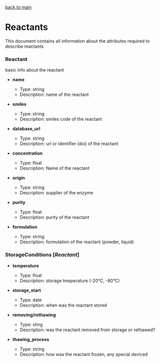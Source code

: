 
[back to main](/Readme.md)
# Reactants

This document contains all information about the attributes required to describe reactants


### Reactant

basic info about the reactant

- __name__
  - Type: string
  - Description: name of the reactant

- __smiles__
  - Type: string
  - Description: smiles code of the reactant

- __database_url__
  - Type: string
  - Description: url or identifier (doi) of the reactant

- __concentration__
  - Type: float
  - Description: Name of the reactant

- __origin__
  - Type: string
  - Description: supplier of the enzyme

- __purity__
  - Type: float
  - Description: purity of the reactant

- __formulation__
  - Type: string
  - Description: formulation of the reactant (powder, liquid)

### StorageConditions [_Reactant_]

- __temperature__
  - Type: float
  - Description: storage tmeperature (-20°C, -80°C)

- __storage_start__
  - Type: date
  - Description: when was the reactant stored

- __removing/rethawing__
  - Type: sting
  - Description: was the reactant removed from storage or rethawed?

- __thawing_process__
  - Type: string
  - Description: how was the reactant frozen, any special deviced